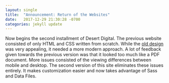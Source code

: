 ```yaml
---
layout: single
title:  "Announcement: Return of the Websites"
date:   2017-12-29 21:30:28 -0700
categories: jekyll update
---
```


<p> 

Now begins the second installment of Desert Digital.
The previous website consisted of only HTML and CSS written from scratch.
While the
<a href="https://desertdigital1.github.io/" style="text-decoration: none"> <u> old design</u></a> was very appealing, it needed a more modern approach.
A lot of feedback given towards the previous version was that it looked too much like a PDF document.
More issues consisted of the viewing differences between mobile and desktop.
The second version of this site eliminates these issues entirely. 
It makes customization easier and now takes advantage of Sass and Data Files.
 
</p>

